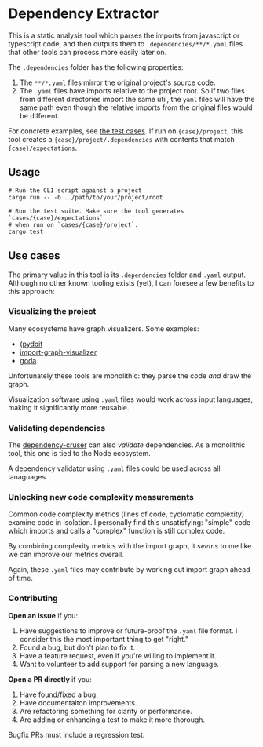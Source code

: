 # Dependency Extractor

This is a static analysis tool which parses the imports from
javascript or typescript code, and then outputs them to `.dependencies/**/*.yaml`
files that other tools can process more easily later on.

The `.dependencies` folder has the following properties:

1. The `**/*.yaml` files mirror the original project's source code.
1. The `.yaml` files have imports relative to the project root. So if two files from different
directories import the same util, the `yaml` files will have the same path even though the relative
imports from the original files would be different.

For concrete examples, see [the test cases](./tests/cases). If run on `{case}/project`,
this tool creates a `{case}/project/.dependencies` with contents that match
`{case}/expectations`.

## Usage

```
# Run the CLI script against a project
cargo run -- -b ../path/to/your/project/root

# Run the test suite. Make sure the tool generates `cases/{case}/expectations`
# when run on `cases/{case}/project`.
cargo test
```

## Use cases

The primary value in this tool is its `.dependencies` folder and `.yaml` output.
Although no other known tooling exists (yet), I can foresee a few benefits to
this approach:

### Visualizing the project

Many ecosystems have graph visualizers. Some examples:

- ([pydoit](https://pydoit.org/tutorial-1.html)
- [import-graph-visualizer](https://github.com/rx-angular/import-graph-visualizer)
- [goda](https://github.com/loov/goda)

Unfortunately these tools are monolithic: they parse the code _and_ draw the graph.

Visualization software using `.yaml` files would work across input languages,
making it significantly more reusable.

### Validating dependencies

The [dependency-cruser](https://github.com/sverweij/dependency-cruiser) can also _validate_
dependencies. As a monolithic tool, this one is tied to the Node ecosystem.

A dependency validator using `.yaml` files could be used across all lanaguages.

### Unlocking new code complexity measurements

Common code complexity metrics (lines of code, cyclomatic complexity) examine code
in isolation. I personally find this unsatisfying: "simple" code which imports and
calls a "complex" function is still complex code.

By combining complexity metrics with the import graph, it *seems* to me like we can
improve our metrics overall.

Again, these `.yaml` files may contribute by working out import graph ahead of time. 

### Contributing

**Open an issue** if you:

1. Have suggestions to improve or future-proof the `.yaml` file format. I consider this
the most important thing to get "right."
1. Found a bug, but don't plan to fix it.
1. Have a feature request, even if you're willing to implement it.
1. Want to volunteer to add support for parsing a new language.

**Open a PR directly** if you:

1. Have found/fixed a bug.
1. Have documentaiton improvements.
1. Are refactoring something for clarity or performance.
1. Are adding or enhancing a test to make it more thorough.

Bugfix PRs must include a regression test.
